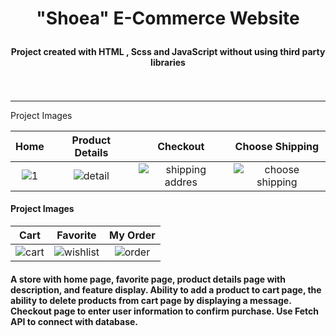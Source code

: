 #  <p align="center"> "Shoea" E-Commerce Website </p>
#### <p align="center"> Project created with HTML , Scss and JavaScript without using third party libraries <br><br><br> </p>
---


 
 
Project Images

| Home     | Product Details      | Checkout  | Choose Shipping |
| :---:    |   :---:              | :---:     |  :---: |
| ![1](https://github.com/shi-najafi88/shoes_store/assets/113782959/6de73f47-aed0-4dbe-a8e7-5e593d313257) | ![detail](https://github.com/shi-najafi88/shoes_store/assets/113782959/fbd2f132-decc-4831-8b29-120b5d2458bd)| ![shipping addres](https://github.com/shi-najafi88/shoes_store/assets/113782959/bdcd231c-9e59-4368-84c8-e35afab59ba5) | ![choose shipping](https://github.com/shi-najafi88/shoes_store/assets/113782959/1eb2ac80-89a6-4e0f-a5a4-7c08a35522ed)

#### Project Images
| Cart     | Favorite  | My Order  |
| :---:    | :---:  | :---:     |
| ![cart](https://github.com/shi-najafi88/shoes_store/assets/113782959/c64789cb-b921-4bc4-8386-817f29f50be2) | ![wishlist](https://github.com/shi-najafi88/shoes_store/assets/113782959/683c7bbb-29bb-4dfc-858a-0af3eff7c1c4) | ![order](https://github.com/shi-najafi88/shoes_store/assets/113782959/60e9a3ba-5233-4938-89a7-6a49f3902067)

#### A store with home page, favorite page, product details page with description, and feature display. Ability to add a product to cart page, the ability to delete products from cart page by displaying a message. Checkout page to enter user information to confirm purchase. Use Fetch API to connect with database.
